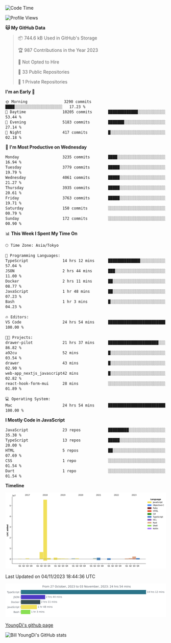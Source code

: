 <!--START_SECTION:waka-->
![Code Time](http://img.shields.io/badge/Code%20Time-124%20hrs%2033%20mins-blue)

![Profile Views](http://img.shields.io/badge/Profile%20Views-0-blue)

**🐱 My GitHub Data** 

> 📦 744.6 kB Used in GitHub's Storage 
 > 
> 🏆 987 Contributions in the Year 2023
 > 
> 🚫 Not Opted to Hire
 > 
> 📜 33 Public Repositories 
 > 
> 🔑 1 Private Repositories 
 > 
**I'm an Early 🐤** 

```text
🌞 Morning                3290 commits        ████░░░░░░░░░░░░░░░░░░░░░   17.23 % 
🌆 Daytime                10205 commits       █████████████░░░░░░░░░░░░   53.44 % 
🌃 Evening                5183 commits        ███████░░░░░░░░░░░░░░░░░░   27.14 % 
🌙 Night                  417 commits         █░░░░░░░░░░░░░░░░░░░░░░░░   02.18 % 
```
📅 **I'm Most Productive on Wednesday** 

```text
Monday                   3235 commits        ████░░░░░░░░░░░░░░░░░░░░░   16.94 % 
Tuesday                  3779 commits        █████░░░░░░░░░░░░░░░░░░░░   19.79 % 
Wednesday                4061 commits        █████░░░░░░░░░░░░░░░░░░░░   21.27 % 
Thursday                 3935 commits        █████░░░░░░░░░░░░░░░░░░░░   20.61 % 
Friday                   3763 commits        █████░░░░░░░░░░░░░░░░░░░░   19.71 % 
Saturday                 150 commits         ░░░░░░░░░░░░░░░░░░░░░░░░░   00.79 % 
Sunday                   172 commits         ░░░░░░░░░░░░░░░░░░░░░░░░░   00.90 % 
```


📊 **This Week I Spent My Time On** 

```text
🕑︎ Time Zone: Asia/Tokyo

💬 Programming Languages: 
TypeScript               14 hrs 12 mins      ██████████████░░░░░░░░░░░   57.04 % 
JSON                     2 hrs 44 mins       ███░░░░░░░░░░░░░░░░░░░░░░   11.00 % 
Docker                   2 hrs 11 mins       ██░░░░░░░░░░░░░░░░░░░░░░░   08.77 % 
JavaScript               1 hr 48 mins        ██░░░░░░░░░░░░░░░░░░░░░░░   07.23 % 
Bash                     1 hr 3 mins         █░░░░░░░░░░░░░░░░░░░░░░░░   04.23 % 

🔥 Editors: 
VS Code                  24 hrs 54 mins      █████████████████████████   100.00 % 

🐱‍💻 Projects: 
drawer-pilot             21 hrs 37 mins      ██████████████████████░░░   86.82 % 
a92cu                    52 mins             █░░░░░░░░░░░░░░░░░░░░░░░░   03.54 % 
drawer                   43 mins             █░░░░░░░░░░░░░░░░░░░░░░░░   02.90 % 
web-app_nextjs_javascript42 mins             █░░░░░░░░░░░░░░░░░░░░░░░░   02.82 % 
react-hook-form-mui      28 mins             ░░░░░░░░░░░░░░░░░░░░░░░░░   01.89 % 

💻 Operating System: 
Mac                      24 hrs 54 mins      █████████████████████████   100.00 % 
```

**I Mostly Code in JavaScript** 

```text
JavaScript               23 repos            █████████░░░░░░░░░░░░░░░░   35.38 % 
TypeScript               13 repos            █████░░░░░░░░░░░░░░░░░░░░   20.00 % 
HTML                     5 repos             ██░░░░░░░░░░░░░░░░░░░░░░░   07.69 % 
CSS                      1 repo              ░░░░░░░░░░░░░░░░░░░░░░░░░   01.54 % 
Dart                     1 repo              ░░░░░░░░░░░░░░░░░░░░░░░░░   01.54 % 
```



**Timeline**

![Lines of Code chart](https://raw.githubusercontent.com/Youngdi/Youngdi/master/assets/bar_graph.png)


 Last Updated on 04/11/2023 18:44:36 UTC
<!--END_SECTION:waka-->

![wakatime](./images/stat.svg)

[YoungDi's github page](https://youngdi.github.io)

![Bill YoungDi's GitHub stats](https://github-readme-stats.vercel.app/api?username=youngdi&count_private=true&show_icons=true)
